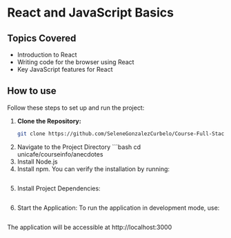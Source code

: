 # React and JavaScript Basics

## Topics Covered
- Introduction to React
- Writing code for the browser using React
- Key JavaScript features for React

## How to use

Follow these steps to set up and run the project:

1. **Clone the Repository:**
   ```bash
   git clone https://github.com/SeleneGonzalezCurbelo/Course-Full-Stack-Open/part1
2. Navigate to the Project Directory ```bash cd unicafe/courseinfo/anecdotes
3. Install Node.js
4. Install npm. You can verify the installation by running: 
    ```bash npm -v
5. Install Project Dependencies: 
    ```bash npm install
6. Start the Application: To run the application in development mode, use:
     ```bash npm run start

The application will be accessible at http://localhost:3000